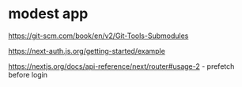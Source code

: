 # modest app

https://git-scm.com/book/en/v2/Git-Tools-Submodules

https://next-auth.js.org/getting-started/example

https://nextjs.org/docs/api-reference/next/router#usage-2 - prefetch before login